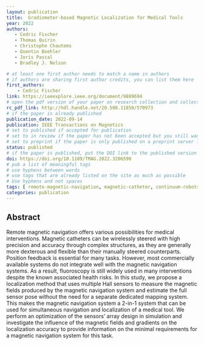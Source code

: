 ```yaml
---
layout: publication
title:  Gradiometer-based Magnetic Localization for Medical Tools
year: 2022
authors: 
   - Cedric Fischer
   - Thomas Quirin
   - Christophe Chautems
   - Quentin Boehler
   - Joris Pascal
   - Bradley J. Nelson

# at least one first author needs to match a name in authors
# if authors are sharing first author credits, you can list them here
first_authors: 
    - Cedric Fischer
link: https://ieeexplore.ieee.org/document/9889694
# open the pdf version of your paper on research collection and collect the link there
rc_pdf_link: http://hdl.handle.net/20.500.11850/570973
# if the paper is already published
publication_date: 2022-09-14
publication: IEEE Transactions on Magnetics
# set to published if accepted for publication
# set to in review if the paper has not been accepted but you still want a web presence for it
# set to preprint if the paper is only published on a preprint server like arxiv
status: published
# if the paper is published, put the DOI link to the published version
doi: https://doi.org/10.1109/TMAG.2022.3206590
# pub a list of meaningful tags
# use hyphens between words
# use tags that are already listed on the site as much as possible
# Use hyphens and not spaces
tags: [ remote-magnetic-navigation, magnetic-catheter, continuum-robots, localization]
categories: publication
---
```


<!--
# The following are only suggestions of content that you can include on your publication.  
# Feel free to format this part as you prefer.)
-->

## Abstract ##
Remote magnetic navigation offers various possibilities for medical interventions. Magnetic catheters can be wirelessly steered with high precision and accuracy through complex structures, as they are generally more dexterous and flexible than their manually steered counterparts. Position feedback is essential for many tasks. However, most commercially available systems do not integrate well with the magnetic navigation systems. As a result, fluoroscopy is still widely used in many interventions despite the known associated health risks. In this study, we propose a localization method that uses multiple Hall sensors to measure the magnetic fields produced by the magnetic navigation system and estimate the full sensor pose without the need for a separate dedicated mapping system. This makes the magnetic navigation system a 2-in-1 system that can be used for simultaneous navigation and localization of a medical tool. We perform an optimization of the sensors’ array design in simulation and investigate the influence of the magnetic fields and gradients on the localization accuracy to provide information on the minimal requirements for a magnetic navigation system for this task.